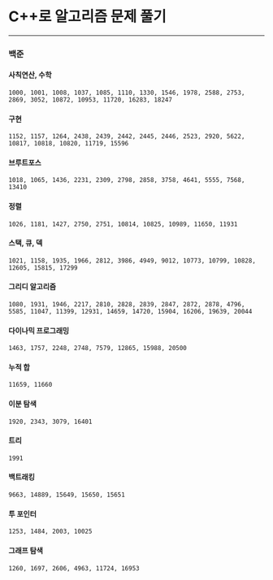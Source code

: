 # C++로 알고리즘 문제 풀기

---

### 백준

#### 사칙연산, 수학

```
1000, 1001, 1008, 1037, 1085, 1110, 1330, 1546, 1978, 2588, 2753, 2869, 3052, 10872, 10953, 11720, 16283, 18247
```

#### 구현

```
1152, 1157, 1264, 2438, 2439, 2442, 2445, 2446, 2523, 2920, 5622, 10817, 10818, 10820, 11719, 15596
```

#### 브루트포스

```
1018, 1065, 1436, 2231, 2309, 2798, 2858, 3758, 4641, 5555, 7568, 13410
```

#### 정렬

```
1026, 1181, 1427, 2750, 2751, 10814, 10825, 10989, 11650, 11931
```

#### 스택, 큐, 덱

```
1021, 1158, 1935, 1966, 2812, 3986, 4949, 9012, 10773, 10799, 10828, 12605, 15815, 17299
```

#### 그리디 알고리즘

```
1080, 1931, 1946, 2217, 2810, 2828, 2839, 2847, 2872, 2878, 4796, 5585, 11047, 11399, 12931, 14659, 14720, 15904, 16206, 19639, 20044
```

#### 다이나믹 프로그래밍

```
1463, 1757, 2248, 2748, 7579, 12865, 15988, 20500
```

#### 누적 합

```
11659, 11660
```

#### 이분 탐색

```
1920, 2343, 3079, 16401
```

#### 트리

```
1991
```

#### 백트래킹

```
9663, 14889, 15649, 15650, 15651
```

#### 투 포인터

```
1253, 1484, 2003, 10025
```

#### 그래프 탐색

```
1260, 1697, 2606, 4963, 11724, 16953
```
